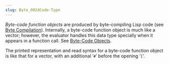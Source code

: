 ```yaml
---
slug: Byte_002dCode-Type
---
```


*Byte-code function objects* are produced by byte-compiling Lisp code (see [Byte Compilation](/docs/elisp/Byte-Compilation)). Internally, a byte-code function object is much like a vector; however, the evaluator handles this data type specially when it appears in a function call. See [Byte-Code Objects](/docs/elisp/Byte_002dCode-Objects).

The printed representation and read syntax for a byte-code function object is like that for a vector, with an additional ‘`#`’ before the opening ‘`[`’.
